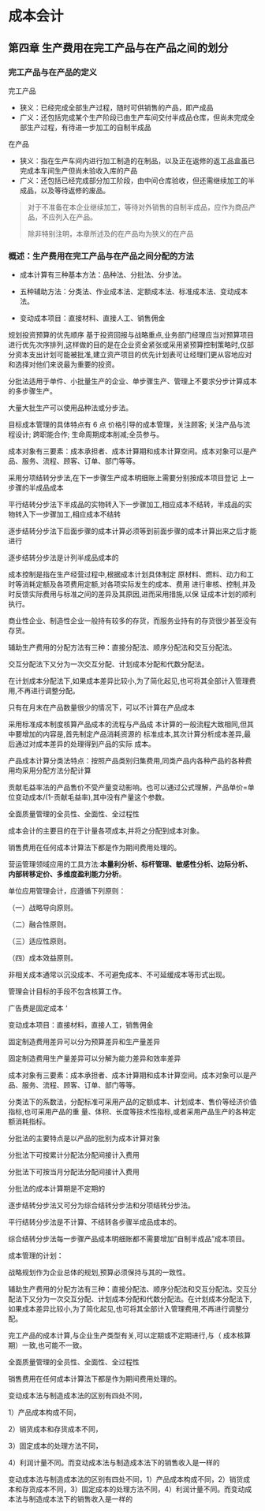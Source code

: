# 成本会计



## 第四章 生产费用在完工产品与在产品之间的划分

### **完工产品与在产品的定义**

完工产品

- 狭义：已经完成全部生产过程，随时可供销售的产品，即产成品
- 广义：还包括完成某个生产阶段已由生产车间交付半成品仓库，但尚未完成全部生产过程，有待进一步加工的自制半成品

在产品

- 狭义：指在生产车间内进行加工制造的在制品，以及正在返修的返工品盒虽已完成本车间生产但尚未验收入库的产品
- 广义：还包括已经完成部分加工阶段，由中间仓库验收，但还需继续加工的半成品，以及等待返修的废品。



> 对于不准备在本企业继续加工，等待对外销售的自制半成品，应作为商品产品，不应列入在产品。
>
> 除非特别注明，本章所述及的在产品均为狭义的在产品



### 概述：生产费用在**完工产品与在产品之间分配的方法**



- 成本计算有三种基本方法：品种法、分批法、分步法。

- 五种辅助方法：分类法、作业成本法、定额成本法、标准成本法、变动成本法。
- 变动成本项目：直接材料、直接人工、销售佣金

规划投资预算的优先顺序
基于投资回报与战略重点,业务部门经理应当对预算项目进行优先次序排列,这样做的目的是在企业资金紧张或采用紧预算控制策略时,仅部分资本支出计划可能被批准,建立资产项目的优先计划表可让经理们更从容地应对和选择对他们来说最为重要的投资。



分批法适用于单件、小批量生产的企业、单步骤生产、管理上不要求分步计算成本的多步骤生产。

大量大批生产可以使用品种法或分步法。

目标成本管理的具体特点有 6 点
价格引导的成本管理，关注顾客; 关注产品与流程设计; 跨职能合作; 生命周期成本削减;全员参与。

成本对象有三要素：成本承担者、成本计算期和成本计算空间。成本对象可以是产品、服务、流程、顾客、订单、部门等等。



采用分项结转分步法,在下一步骤生产成本明细账上需要分别按成本项目登记 上一步骤的半成品成本

平行结转分步法下半成品的实物转入下一步骤加工,相应成本不结转，半成品的实物转入下一步骤加工,相应成本不结转

逐步结转分步法下后面步骤的成本计算必须等到前面步骤的成本计算出来之后才能进行

逐步结转分步法是计列半成品成本的



成本控制是指在生产经营过程中,根据成本计划具体制定
原材料、燃料、动力和工时等消耗定额及各项费用定额,对各项实际发生的成本、费用
进行审核、控制,并及时反馈实际费用与标准之间的差异及其原因,进而采用措施,以保
证成本计划的顺利执行。

商业性企业、制造性企业一般持有较多的存货，而服务业持有的存货很少甚至没有存货。

辅助生产费用的分配方法有三种：直接分配法、顺序分配法和交互分配法。

交互分配法下又分为一次交互分配、计划成本分配和代数分配法。

在计划成本分配法下,如果成本差异比较小,为了简化起见,也可将其全部计入管理费用,不再进行调整分配。

只有在月末在产品数量很少的情况下，可以不计算在产品成本



采用标准成本制度核算产品成本的流程与产品成
本计算的一般流程大致相同,但其中要增加的内容是,首先制定产品消耗资源的
标准成本,其次计算分析成本差异,最后通过对成本差异的处理得到产品的实际
成本。

产品成本计算分类法特点：按照产品类别归集费用,同类产品内各种产品的各种费用均采用分配方法分配计算

贡献毛益率法的产品售价不受产量变动影响。也可以通过公式理解，产品单价=单位变动成本/(1-贡献毛益率),其中没有产量这个参数。

全面质量管理的全员性、全面性、全过程性



成本会计的主要目的在于计量各项成本,并将之分配到成本对象。



销售费用在任何成本计算法下都是作为期间费用处理的。



营运管理领域应用的工具方法:**本量利分析、标杆管理、敏感性分析、边际分析、内部转移定价、多维度盈利能力分析**。

单位应用管理会计，应遵循下列原则：

（一）战略导向原则。

（二）融合性原则。

（三）适应性原则。

（四）成本效益原则。



非相关成本通常以沉没成本、不可避免成本、不可延缓成本等形式出现。

管理会计目标的手段不包含核算工作。



广告费是固定成本  ‘

变动成本项目：直接材料，直接人工，销售佣金



固定制造费用差异可以分为预算差异和生产量差异

固定制造费用生产量差异可以分解为能力差异和效率差异



成本对象有三要素：成本承担者、成本计算期和成本计算空间。成本对象可以是产品、服务、流程、顾客、订单、部门等等。

分类法下的系数法，分配标准可采用产品的定额成本、计划成本、售价等经济价值指标,也可采用产品的重
量、体积、长度等技术性指标,或者采用产品生产的各种定额消耗指标。



分批法的主要特点是以产品的批别为成本计算对象

分批法下可按累计分配法分配间接计入费用

分批法下可按当月分配法分配间接计入费用

分批法的成本计算期是不定期的

逐步结转分步法又可分为综合结转分步法和分项结转分步法。

平行结转分步法是不计算、不结转各步骤半成品成本的。

综合结转分步法每一步骤产品成本明细账都不需要增加“自制半成品”成本项目。

成本管理的计划：



战略规划作为企业总体的规划,预算必须保持与其的一致性。



辅助生产费用的分配方法有三种：直接分配法、顺序分配法和交互分配法。交互分配法下又分为一次交互分配、计划成本分配和代数分配法。在计划成本分配法下,如果成本差异比较小,为了简化起见,也可将其全部计入管理费用,不再进行调整分配。



完工产品的成本计算,与企业生产类型有关,可以定期或不定期进行,与（ 成本核算期）一致,也可能不一致。



全面质量管理的全员性、全面性、全过程性



销售费用在任何成本计算法下都是作为期间费用处理的。

变动成本法与制造成本法的区别有四处不同，

1）产品成本构成不同，

2）销货成本和存货成本不同，

3）固定成本的处理方法不同，

4）利润计量不同。而变动成本法与制造成本法下的销售收入是一样的



变动成本法与制造成本法的区别有四处不同，1）产品成本构成不同，2）销货成本和存货成本不同，3）固定成本的处理方法不同，4）利润计量不同。而变动成本法与制造成本法下的销售收入是一样的